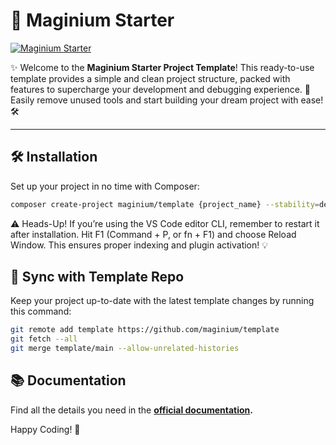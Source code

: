 # 🧩 **Maginium Starter**

[![Maginium Starter](https://i.ibb.co/ZGy9pMX/github-banner.png)](https://github.com/maginium/template)

✨ Welcome to the **Maginium Starter Project Template**! This ready-to-use template provides a simple and clean project structure, packed with features to supercharge your development and debugging experience. 🚀 Easily remove unused tools and start building your dream project with ease! 🛠️

---

## 🛠️ **Installation**

Set up your project in no time with Composer:

```bash
composer create-project maginium/template {project_name} --stability=dev
```

⚠️ Heads-Up!
If you’re using the VS Code editor CLI, remember to restart it after installation. Hit F1 (Command + P, or fn + F1) and choose Reload Window. This ensures proper indexing and plugin activation! 💡

## 🔄 Sync with Template Repo

Keep your project up-to-date with the latest template changes by running this command:

```bash
git remote add template https://github.com/maginium/template
git fetch --all
git merge template/main --allow-unrelated-histories
```

## 📚 Documentation

Find all the details you need in the **[official documentation](https://pixiedia.gitbook.io/maginium).**

Happy Coding! 🎉
